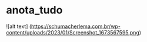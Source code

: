 # anota_tudo

![alt text] (https://schumacherlema.com.br/wp-content/uploads/2023/01/Screenshot_1673567595.png)
